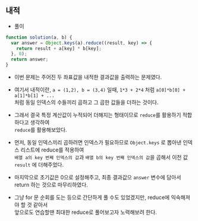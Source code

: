 ## 내적    
- 풀이     

```javascript    
function solution(a, b) {
  var answer = Object.keys(a).reduce((result, key) => {
    return result + a[key] * b[key];
  }, 0);
  return answer;
}
```     
- 이번 문제는 주어진 두 좌표값을 내적한 결과값을 출력하는 문제였다.     
- 여기서 내적이란, `a = (1,2), b = (3,4)` 일때, `1*3 + 2*4` 처럼 `a[0]*b[0] + a[1]*b[1] + ...`      
  처럼 동일 인덱스의 수들끼리 곱하고 그 곱한 값들을 더하는 것이다.      
- 그래서 결국 특정 계산값이 누적되어 더해지는 형태이므로 `reduce`를 활용하기 적합하다고 생각하여    
  `reduce`를 활용해보았다.      
- 먼저, 동일 인덱스끼리 곱하려면 인덱스가 필요하므로 `Object.keys` 로 뽑아낸 인덱스 리스트에 reduce를 적용하여      
  `배열 a의 key 번째 인덱스의 값`과 `배열 b의 key 번째 인덱스의 값`을 곱해서 이전 값 `result` 에 더해주었다.      
- 마지막으로 초기값은 0으로 설정해주고, 최종 결과값으 `answer` 변수에 담아서 return 하는 것으로 마무리하였다.      

   
- 그냥 for 문 순회를 도는 등으로 간단하게 풀 수도 있었겠지만, reduce에 익숙해져야 할 것 같아서      
  앞으로도 연습할땐 최대한 reduce로 풀어보고자 노력해보려 한다.       
  
  


  

